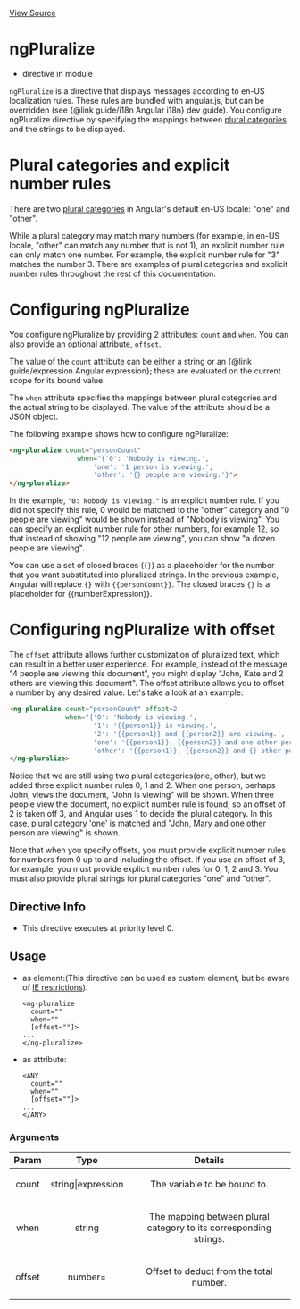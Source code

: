 

[View Source](http://github.com///tree/master/#L19983)



# ngPluralize



* directive in module []()






`ngPluralize` is a directive that displays messages according to en-US localization rules.
These rules are bundled with angular.js, but can be overridden
(see {@link guide/i18n Angular i18n} dev guide). You configure ngPluralize directive
by specifying the mappings between
[plural categories](http://unicode.org/repos/cldr-tmp/trunk/diff/supplemental/language_plural_rules.html)
and the strings to be displayed.

# Plural categories and explicit number rules
There are two
[plural categories](http://unicode.org/repos/cldr-tmp/trunk/diff/supplemental/language_plural_rules.html)
in Angular's default en-US locale: "one" and "other".

While a plural category may match many numbers (for example, in en-US locale, "other" can match
any number that is not 1), an explicit number rule can only match one number. For example, the
explicit number rule for "3" matches the number 3. There are examples of plural categories
and explicit number rules throughout the rest of this documentation.

# Configuring ngPluralize
You configure ngPluralize by providing 2 attributes: `count` and `when`.
You can also provide an optional attribute, `offset`.

The value of the `count` attribute can be either a string or an {@link guide/expression
Angular expression}; these are evaluated on the current scope for its bound value.

The `when` attribute specifies the mappings between plural categories and the actual
string to be displayed. The value of the attribute should be a JSON object.

The following example shows how to configure ngPluralize:

```html
<ng-pluralize count="personCount"
                 when="{'0': 'Nobody is viewing.',
                     'one': '1 person is viewing.',
                     'other': '{} people are viewing.'}">
</ng-pluralize>
```

In the example, `"0: Nobody is viewing."` is an explicit number rule. If you did not
specify this rule, 0 would be matched to the "other" category and "0 people are viewing"
would be shown instead of "Nobody is viewing". You can specify an explicit number rule for
other numbers, for example 12, so that instead of showing "12 people are viewing", you can
show "a dozen people are viewing".

You can use a set of closed braces (`{}`) as a placeholder for the number that you want substituted
into pluralized strings. In the previous example, Angular will replace `{}` with
<span ng-non-bindable>`{{personCount}}`</span>. The closed braces `{}` is a placeholder
for <span ng-non-bindable>{{numberExpression}}</span>.

# Configuring ngPluralize with offset
The `offset` attribute allows further customization of pluralized text, which can result in
a better user experience. For example, instead of the message "4 people are viewing this document",
you might display "John, Kate and 2 others are viewing this document".
The offset attribute allows you to offset a number by any desired value.
Let's take a look at an example:

```html
<ng-pluralize count="personCount" offset=2
              when="{'0': 'Nobody is viewing.',
                     '1': '{{person1}} is viewing.',
                     '2': '{{person1}} and {{person2}} are viewing.',
                     'one': '{{person1}}, {{person2}} and one other person are viewing.',
                     'other': '{{person1}}, {{person2}} and {} other people are viewing.'}">
</ng-pluralize>
```

Notice that we are still using two plural categories(one, other), but we added
three explicit number rules 0, 1 and 2.
When one person, perhaps John, views the document, "John is viewing" will be shown.
When three people view the document, no explicit number rule is found, so
an offset of 2 is taken off 3, and Angular uses 1 to decide the plural category.
In this case, plural category 'one' is matched and "John, Mary and one other person are viewing"
is shown.

Note that when you specify offsets, you must provide explicit number rules for
numbers from 0 up to and including the offset. If you use an offset of 3, for example,
you must provide explicit number rules for 0, 1, 2 and 3. You must also provide plural strings for
plural categories "one" and "other".








## Directive Info


* This directive executes at priority level 0.


## Usage




* as element:(This directive can be used as custom element, but be aware of <a href="guide/ie">IE restrictions</a>).
    ```
    <ng-pluralize
      count=""
      when=""
      [offset=""]>
    ...
    </ng-pluralize>
    ```
* as attribute:
    ```
    <ANY
      count=""
      when=""
      [offset=""]>
    ...
    </ANY>
    ```




### Arguments

| Param | Type | Details |
| :--: | :--: | :--: |
| count | string&#124;expression | <p>The variable to be bound to.</p>  |
| when | string | <p>The mapping between plural category to its corresponding strings.</p>  |
| offset | number= | <p>Offset to deduct from the total number.</p>  |





